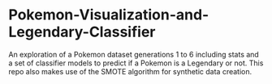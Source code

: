 # Pokemon-Visualization-and-Legendary-Classifier
An exploration of a Pokemon dataset generations 1 to 6 including stats and a set of classifier models to predict if a Pokemon is a Legendary or not. This repo also makes use of the SMOTE algorithm for synthetic data creation. 
